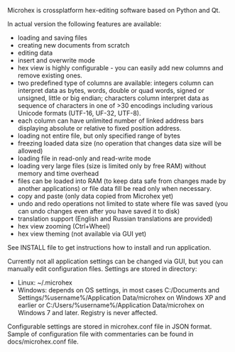 Microhex is crossplatform hex-editing software based on Python and Qt.

In actual version the following features are available:
-   loading and saving files
-   creating new documents from scratch
-   editing data
-   insert and overwrite mode
-   hex view is highly configurable - you can easily add new columns and remove existing ones.
-   two predefined type of columns are available: integers column can interpret data as bytes, words, double or quad words, signed or unsigned, little or big endian; characters column interpret data as sequence of characters in one of >30 encodings including various Unicode formats (UTF-16, UF-32, UTF-8).
-   each column can have unlimited number of linked address bars displaying absolute or relative to fixed position address.
-   loading not entire file, but only specified range of bytes
-   freezing loaded data size (no operation that changes data size will be allowed)
-   loading file in read-only and read-write mode
-   loading very large files (size is limited only by free RAM) without memory and time overhead
-   files can be loaded into RAM (to keep data safe from changes made by another applications) or file data fill be read only when necessary.
-   copy and paste (only data copied from Microhex yet)
-   undo and redo operations not limited to state where file was saved (you can undo changes even after you have saved it to disk)
-   translation support (English and Russian translations are provided)
-   hex view zooming (Ctrl+Wheel)
-   hex view theming (not available via GUI yet)

See INSTALL file to get instructions how to install and run application.

Currently not all application settings can be changed via GUI, but you can manually edit configuration files.  Settings are stored in directory:
-   Linux: ~/.microhex
-   Windows: depends on OS settings, in most cases C:/Documents and Settings/%username%/Application Data/microhex on Windows XP and earlier or C:/Users/%username%/Application Data/microhex on Windows 7 and later. Registry is never affected.

Configurable settings are stored in microhex.conf file in JSON format. Sample of configuration file with commentaries can be found in docs/microhex.conf file.
